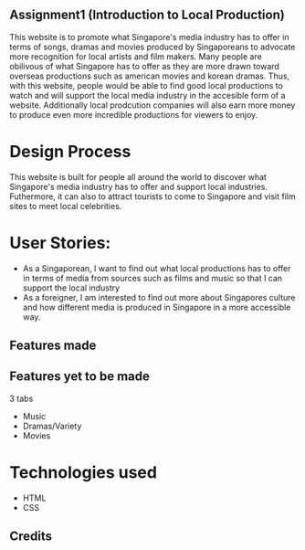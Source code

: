 ## Assignment1 (Introduction to Local Production)

This website is to promote what Singapore's media industry has to offer in terms of songs, dramas and movies produced by Singaporeans to advocate more recognition for local artists and film makers. Many people are obilivous of what Singapore has to offer as they are more drawn toward overseas productions such as american movies and korean dramas. Thus, with this website, people would be able to find good local productions to watch and will support the local media industry in the accesible form of a website. Additionally local prodcution companies will also earn more money to produce even more incredible productions for viewers to enjoy.

# Design Process

This website is built for people all around the world to discover what Singapore's media industry has to offer and support local industries. Futhermore, it can also to attract tourists to come to Singapore and visit film sites to meet local celebrities.

# User Stories:

- As a Singaporean, I want to find out what local productions has to offer in terms of media from sources such as films and music so that I can support the local industry
- As a foreigner, I am interested to find out more about Singapores culture and how different media is produced in Singapore in a more accessible way.

## Features made

## Features yet to be made

3 tabs

- Music
- Dramas/Variety
- Movies

# Technologies used

- HTML
- CSS

## Credits
